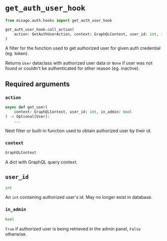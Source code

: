 # `get_auth_user_hook`

```python
from misago.auth.hooks import get_auth_user_hook

get_auth_user_hook.call_action(
    action: GetAuthUserAction, context: GraphQLContext, user_id: int, in_admin: bool
)
```

A filter for the function used to get authorized user for given auth credential (eg. token).

Returns `User` dataclass with authorized user data or `None` if user was not found or couldn't be authenticated for other reason (eg. inactive).


## Required arguments

### `action`

```python
async def get_user(
    context: GraphQLContext, user_id: int, in_admin: bool
) -> Optional[User]:
    ...
```

Next filter or built-in function used to obtain authorized user by their id.


### `context`

```python
GraphQLContext
```

A dict with GraphQL query context.


## `user_id`

```python
int
```

An `int` containing authorized user's id. May no longer exist in database.


### `in_admin`

```python
bool
```

`True` if authorized user is being retrieved in the admin panel, `False` otherwise.